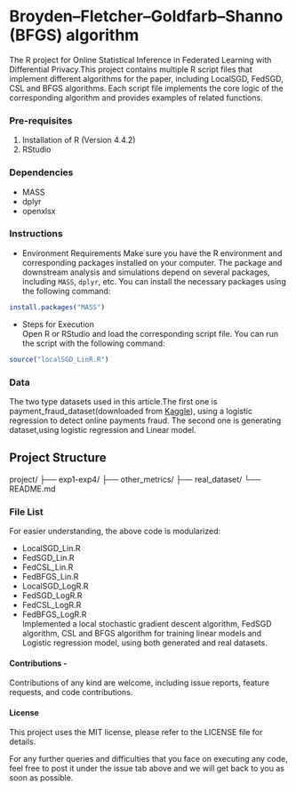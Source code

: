 # Broyden–Fletcher–Goldfarb–Shanno (BFGS) algorithm

The R project for Online Statistical Inference in Federated Learning with Differential Privacy.This project contains multiple R script files that implement different algorithms for the paper, including LocalSGD, FedSGD, CSL and BFGS algorithms. Each script file implements the core logic of the corresponding algorithm and provides examples of related functions.

### Pre-requisites 
1. Installation of R (Version 4.4.2) 
2. RStudio

### Dependencies
- MASS
- dplyr
- openxlsx

### Instructions
- Environment Requirements
Make sure you have the R environment and corresponding packages installed on your computer. The package and downstream analysis and simulations depend on several packages, including `MASS`, `dplyr`, etc. You can install the necessary packages using the following command:
```R
install.packages("MASS")
```
- Steps for Execution  
Open R or RStudio and load the corresponding script file. You can run the script with the following command:
```R
source("localSGD_LinR.R")
```
### Data
The two type datasets used in this article.The first one is payment_fraud_dataset(downloaded from [Kaggle](https://www.kaggle.com/)), using a  logistic regression to detect online payments fraud. The second one is generating dataset,using logistic regression and Linear model.

## Project Structure
project/
├── exp1-exp4/ 
├── other_metrics/ 
├──  real_dataset/
└── README.md

### File List
For easier understanding, the above code is modularized:  
- LocalSGD_Lin.R  
- FedSGD_Lin.R 
- FedCSL_Lin.R 
- FedBFGS_Lin.R   
- LocalSGD_LogR.R  
- FedSGD_LogR.R 
- FedCSL_LogR.R 
- FedBFGS_LogR.R     
Implemented a local stochastic gradient descent algorithm, FedSGD algorithm, CSL and BFGS algorithm for training linear models and Logistic regression model, using both generated and real datasets.


#### Contributions -  
Contributions of any kind are welcome, including issue reports, feature requests, and code contributions.

#### License
This project uses the MIT license, please refer to the LICENSE file for details.

For any further queries and difficulties that you face on executing any code, feel free to post it under the issue tab above and we will get back to you as soon as possible.

